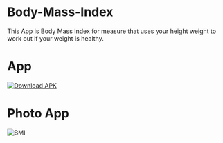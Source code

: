 # Body-Mass-Index
This App is Body Mass Index for measure that uses your height weight to work out if your weight is healthy.
# App
[![Download APK](https://img.shields.io/badge/Download-APK-brightgreen)](https://github.com/yourusername/yourrepository/releases/download/v1.0/app-release.apk)
# Photo App 
![BMI](https://github.com/felopatersameh/Body-Mass-Index/assets/132109352/af8ef487-1ef0-4bc6-ba48-0bdb6a08eac0)
